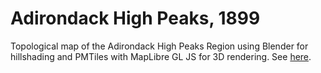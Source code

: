 # Adirondack High Peaks, 1899
Topological map of the Adirondack High Peaks Region using Blender for hillshading and PMTiles with MapLibre GL JS for 3D rendering. See [here](https://jebowe3.github.io/adirondack-high-peaks-1899/).
